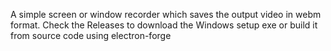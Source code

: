 A simple screen or window recorder which saves the output video in webm format.
Check the Releases to download the Windows setup exe or build it from source code using electron-forge
